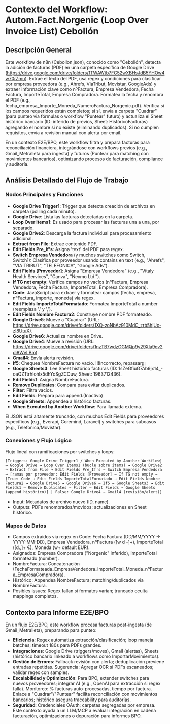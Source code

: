 # Contexto del Workflow: Autom.Fact.Norgenic (Loop Over Invoice List) Cebollón

## Descripción General
Este workflow de n8n (Cebollon.json), conocido como "Cebollón", detecta la adición de facturas (PDF) en una carpeta específica de Google Drive (https://drive.google.com/drive/folders/1TWAWtb7FC52wXBHsJdB5YHOw4w70rZmu). Extrae el texto del PDF, usa regex y condiciones para clasificar por empresa proveedora (e.g., Ahrefs, ViaTribut, Movistar, GoogleAds) y extraer información clave como nºFactura, Empresa Vendedora, Fecha Factura, ImporteTotal, Empresa Compradora. Formatea la fecha y renombra el PDF (e.g., fecha_empresa_Importe_Moneda_NumeroFactura_Norgenic.pdf). Verifica si los campos requeridos están completos; si sí, envía a carpeta "Cuadrar" (para punteo via fórmulas o workflow "Puntear" futuro) y actualiza el Sheet histórico bancario (ID: inferido de previos, Sheet: HistóricoFacturas) agregando el nombre si no existe (eliminando duplicados). Si no cumplen requisitos, envía a revisión manual con alerta por email.

En un contexto E2E/BPO, este workflow filtra y prepara facturas para reconciliación financiera, integrándose con workflows previos (e.g., Gmail_Metralleta para ingesta) y futuros (Puntear para matching con movimientos bancarios), optimizando procesos de facturación, compliance y auditoría.

## Análisis Detallado del Flujo de Trabajo
### Nodos Principales y Funciones
- **Google Drive Trigger1**: Trigger que detecta creación de archivos en carpeta (polling cada minuto).
- **Google Drive**: Lista las facturas detectadas en la carpeta.
- **Loop Over Items1**: Es usado para procesar las facturas una a una, por separado.
- **Google Drive2**: Descarga la factura individual para procesamiento adicional.
- **Extract from File**: Extrae contenido PDF.
- **Edit Fields Pre_If's**: Asigna 'text' del PDF para regex.
- **Switch Empresa Vendedora** (y muchos switches como Switch, Switch1): Clasifica por proveedor usando contains en text (e.g., "Ahrefs", "VIA TRIBUT", "TELEFONICA", "Google Ads").
- **Edit Fields [Proveedor]**: Asigna "Empresa Vendedora" (e.g., "Vitaly Health Services", "Canva", "Nexmo Ltd.").
- **If TG not empty**: Verifica campos no vacíos (nºFactura, Empresa Vendedora, Fecha Factura, ImporteTotal, Empresa Compradora).
- **Code**: JavaScript para extraer y formatear campos (fecha, empresa, nºFactura, importe, moneda) via regex.
- **Edit Fields ImporteTotalFormatado**: Formatea ImporteTotal a number (reemplaza '.' y ',').
- **Edit Fields Nombre Factura2**: Construye nombre PDF formateado.
- **Google Drive5**: Mueve a "Cuadrar" (URL: https://drive.google.com/drive/folders/1XQ-zoNbAz910MdC_zrb5hjUc-zl8UtuX).
- **Google Drive6**: Actualiza nombre en Drive.
- **Google Drive4**: Mueve a revisión (URL: https://drive.google.com/drive/folders/1nzTB7wdzOGMQp9y29Xla9ov2di8WvLBm).
- **Gmail4**: Envía alerta revisión.
- **If5**: Chequea NombreFactura no vacío. !!!Incorrecto, repassar¡¡¡
- **Google Sheets3**: Lee Sheet histórico facturas (ID: 1sZeGfiuG7Ab9jx14_-oaQZTtrhIohlx5dhYoSgZCOuw, Sheet: 1963712436).
- **Edit Fields1**: Asigna NombreFactura.
- **Remove Duplicates**: Compara para evitar duplicados.
- **Filter**: Filtra vacíos.
- **Edit Fields**: Prepara para append.(Inactivo)
- **Google Sheets**: Appendea a histórico facturas.
- **When Executed by Another Workflow**: Para llamada externa.

El JSON está altamente truncado, con muchos Edit Fields para proveedores específicos (e.g., Everapi, Coremind, Laravel) y switches para subcasos (e.g., Telefonica/Movistar).

### Conexiones y Flujo Lógico
Flujo lineal con ramificaciones por switches y loops:
```
[Triggers: Google Drive Trigger1 / When Executed by Another Workflow] → Google Drive → Loop Over Items1 (bucle sobre items) → Google Drive2 → Extract from File → Edit Fields Pre_If's → Switch Empresa Vendedora → [ramas por proveedor: Edit Fields [Proveedor] → If TG not empty → [True: Code → Edit Fields ImporteTotalFormatado → Edit Fields Nombre Factura2 → Google Drive5 → Google Drive6 → If5 → Google Sheets3 → Edit Fields1 → Remove Duplicates → Filter → Edit Fields → Google Sheets (append histórico)] | False: Google Drive4 → Gmail4 (revisión/alert)]
```
- Input: Metadatos de archivo nuevo (ID, name).
- Outputs: PDFs renombrados/movidos; actualizaciones en Sheet histórico.

### Mapeo de Datos
- Campos extraídos via regex en Code: Fecha Factura (DD/MM/YYYY → YYYY-MM-DD), Empresa Vendedora, nºFactura ([w d -]+), ImporteTotal ([d.,]+ €), Moneda (w+ default EUR).
- Asignados: Empresa Compradora ("Norgenic" inferido), ImporteTotal formateado (number).
- NombreFactura: Concatenación (FechaFormateada_EmpresaVendedora_ImporteTotal_Moneda_nºFactura_EmpresaCompradora).
- Histórico: Appendea NombreFactura; matching/duplicados via NombreFactura.
- Posibles issues: Regex fallan si formatos varían; truncado oculta mappings completos.

## Contexto para Informe E2E/BPO
En un flujo E2E/BPO, este workflow procesa facturas post-ingesta (de Gmail_Metralleta), preparando para punteo:
- **Eficiencia**: Regex automatiza extracción/clasificación; loop maneja batches; timeout 180s para PDFs grandes.
- **Integraciones**: Google Drive (triggers/moves), Gmail (alertas), Sheets (histórico bancario linkeado a workflows como ImportarMovimientos).
- **Gestión de Errores**: Fallback revisión con alerta; deduplicación previene entradas repetidas. Sugerencia: Agregar OCR si PDFs escaneados; validar regex con samples.
- **Escalabilidad y Optimización**: Para BPO, extender switches para nuevos proveedores; integrar AI (e.g., OpenAI para extracción si regex falla). Monitoreo: % facturas auto-procesadas, tiempo por factura. Enlace a "Cuadrar"/"Puntear" facilita reconciliación con movimientos bancarios; histórico asegura traceability para auditorías.
- **Seguridad**: Credenciales OAuth; carpetas segregadas por empresa.
Este contexto ayuda a un LLM/MCP a evaluar integración en cadena facturación, optimizaciones o depuración para informes BPO.